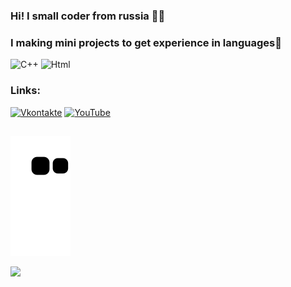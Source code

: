 ### Hi! I small coder from russia 👨‍💻
### I making mini projects to get experience in languages💪

![C++](https://img.shields.io/badge/-C++-090909?style=for-the-badge&logo=C%2b%2b&logoColor=6296CC)
![Html](https://img.shields.io/badge/-HTML-090909?style=for-the-badge&logo=html5)

### Links:

[![Vkontakte](https://img.shields.io/badge/-Vkontakte-090909?style=for-the-badge&logo=Vk&logoColor=4F7DB3)](https://vk.com/encryptedrose)
[![YouTube](https://img.shields.io/badge/-YouTube-090909?style=for-the-badge&logo=YouTube&logoColor=FF0000)](https://www.youtube.com/channel/UCwn6-xUrtzWlXvdKC0Mu4IA)

##


![Snake :)](https://github.com/rafaballerini/rafaballerini/blob/output/github-contribution-grid-snake.svg)

 <div>
  <a href="https://github.com/ALEHACKsp">
  <img height="150em" src="https://github-readme-stats.vercel.app/api?username=EncryRose&show_icons=true&theme=dracula&include_all_commits=true&count_private=true"/>
</div>
